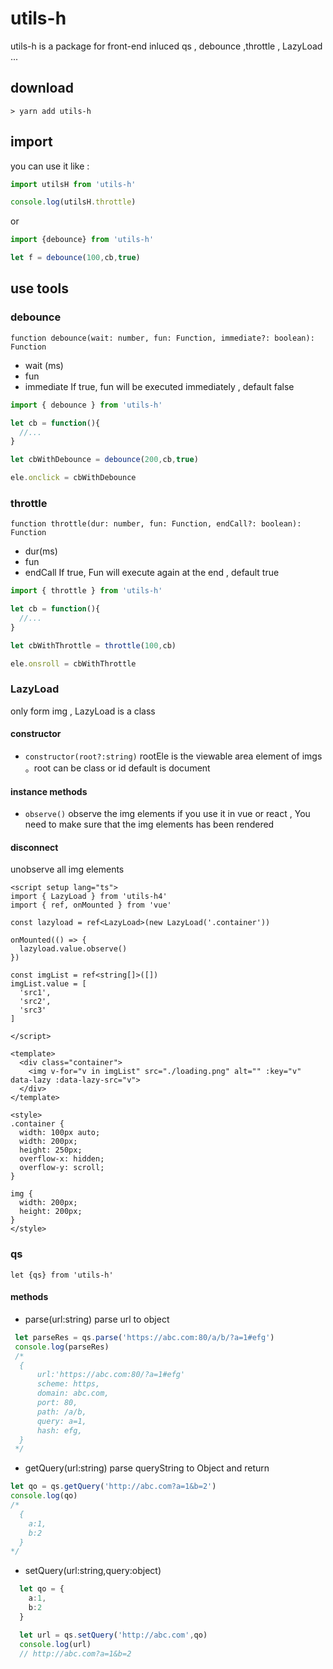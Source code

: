 # utils-h
utils-h is a package for front-end
inluced qs , debounce ,throttle , LazyLoad ...


## download
```shell
> yarn add utils-h
```

## import
you can use it like :
```js
import utilsH from 'utils-h'

console.log(utilsH.throttle)
```

or

```js
import {debounce} from 'utils-h'

let f = debounce(100,cb,true)
```


## use tools

### debounce
`function debounce(wait: number, fun: Function, immediate?: boolean): Function`

- wait (ms)
- fun
- immediate
If true, fun will be executed immediately , default false

```ts
import { debounce } from 'utils-h'

let cb = function(){
  //...
}

let cbWithDebounce = debounce(200,cb,true)

ele.onclick = cbWithDebounce
```

### throttle
`function throttle(dur: number, fun: Function, endCall?: boolean): Function`

- dur(ms)
- fun
- endCall
If true, Fun will execute again at the end , default true

```ts
import { throttle } from 'utils-h'

let cb = function(){
  //...
}

let cbWithThrottle = throttle(100,cb)

ele.onsroll = cbWithThrottle
```

### LazyLoad
only form img , LazyLoad is a class


#### constructor
- `constructor(root?:string)`
rootEle is the viewable area element of imgs 。root can be class or id
default is document

#### instance methods
- `observe()`
observe the img elements
if you use it in vue or react , You need to make sure that the img elements has been rendered

#### disconnect
unobserve all img elements


```vue
<script setup lang="ts">
import { LazyLoad } from 'utils-h4'
import { ref, onMounted } from 'vue'

const lazyload = ref<LazyLoad>(new LazyLoad('.container'))

onMounted(() => {
  lazyload.value.observe()
})

const imgList = ref<string[]>([])
imgList.value = [
  'src1',
  'src2',
  'src3'
]

</script>

<template>
  <div class="container">
    <img v-for="v in imgList" src="./loading.png" alt="" :key="v" data-lazy :data-lazy-src="v">
  </div>
</template>

<style>
.container {
  width: 100px auto;
  width: 200px;
  height: 250px;
  overflow-x: hidden;
  overflow-y: scroll;
}

img {
  width: 200px;
  height: 200px;
}
</style>
```

### qs
`let {qs} from 'utils-h'`
#### methods

- parse(url:string)
parse url to object

```ts
 let parseRes = qs.parse('https://abc.com:80/a/b/?a=1#efg')
 console.log(parseRes)
 /* 
  {
      url:'https://abc.com:80/?a=1#efg'
      scheme: https,
      domain: abc.com,
      port: 80,
      path: /a/b,
      query: a=1,
      hash: efg,
  }
 */

```


- getQuery(url:string)
parse queryString to Object and return

```ts
let qo = qs.getQuery('http://abc.com?a=1&b=2')
console.log(qo)
/* 
  {
    a:1,
    b:2
  }
*/
```


- setQuery(url:string,query:object)
```ts
  let qo = {
    a:1,
    b:2
  }

  let url = qs.setQuery('http://abc.com',qo)
  console.log(url)
  // http://abc.com?a=1&b=2
```
